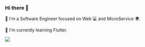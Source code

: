 ### Hi there 👋

🚀 I'm a Software Engineer focused on Web 💻 and MicroService 🌍.

🌱 I'm currently learning Flutter.

![](https://github-readme-stats.vercel.app/api?username=xialu&show_icons=true&theme=graywhite)

<!--
**xialu/xialu** is a ✨ _special_ ✨ repository because its `README.md` (this file) appears on your GitHub profile.

Here are some ideas to get you started:

- 🔭 I’m currently working on ...
- 🌱 I’m currently learning ...
- 👯 I’m looking to collaborate on ...
- 🤔 I’m looking for help with ...
- 💬 Ask me about ...
- 📫 How to reach me: ...
- 😄 Pronouns: ...
- ⚡ Fun fact: ...
-->
